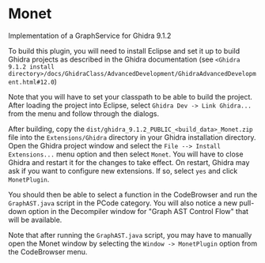 # Monet
Implementation of a GraphService for Ghidra 9.1.2

To build this plugin, you will need to install Eclipse and set it up to build Ghidra projects as described in the Ghidra documentation (see `<Ghidra 9.1.2 install directory>/docs/GhidraClass/AdvancedDevelopment/GhidraAdvancedDevelopment.html#12.0`)

Note that you will have to set your classpath to be able to build the project. After loading the project into Eclipse, select `Ghidra Dev -> Link Ghidra...` from the menu and follow through the dialogs.

After building, copy the `dist/ghidra_9.1.2_PUBLIC_<build_data>_Monet.zip` file into the `Extensions/Ghidra` directory in your Ghidra installation directory. Open the Ghidra project window and select the `File --> Install Extensions...` menu option and then select `Monet`. You will have to close Ghidra and restart it for the changes to take effect. On restart, Ghidra may ask if you want to configure new extensions. If so, select `yes` and click `MonetPlugin`.

You should then be able to select a function in the CodeBrowser and run the `GraphAST.java` script in the PCode category. You will also notice a new pull-down option in the Decompiler window for "Graph AST Control Flow" that will be available.

Note that after running the `GraphAST.java` script, you may have to manually open the Monet window by selecting the `Window -> MonetPlugin` option from the CodeBrowser menu.

